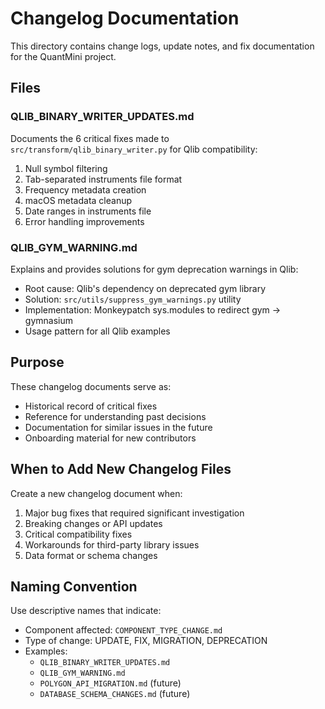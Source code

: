 # Changelog Documentation

This directory contains change logs, update notes, and fix documentation for the QuantMini project.

## Files

### QLIB_BINARY_WRITER_UPDATES.md
Documents the 6 critical fixes made to `src/transform/qlib_binary_writer.py` for Qlib compatibility:
1. Null symbol filtering
2. Tab-separated instruments file format
3. Frequency metadata creation
4. macOS metadata cleanup
5. Date ranges in instruments file
6. Error handling improvements

### QLIB_GYM_WARNING.md
Explains and provides solutions for gym deprecation warnings in Qlib:
- Root cause: Qlib's dependency on deprecated gym library
- Solution: `src/utils/suppress_gym_warnings.py` utility
- Implementation: Monkeypatch sys.modules to redirect gym → gymnasium
- Usage pattern for all Qlib examples

## Purpose

These changelog documents serve as:
- Historical record of critical fixes
- Reference for understanding past decisions
- Documentation for similar issues in the future
- Onboarding material for new contributors

## When to Add New Changelog Files

Create a new changelog document when:
1. Major bug fixes that required significant investigation
2. Breaking changes or API updates
3. Critical compatibility fixes
4. Workarounds for third-party library issues
5. Data format or schema changes

## Naming Convention

Use descriptive names that indicate:
- Component affected: `COMPONENT_TYPE_CHANGE.md`
- Type of change: UPDATE, FIX, MIGRATION, DEPRECATION
- Examples:
  - `QLIB_BINARY_WRITER_UPDATES.md`
  - `QLIB_GYM_WARNING.md`
  - `POLYGON_API_MIGRATION.md` (future)
  - `DATABASE_SCHEMA_CHANGES.md` (future)

